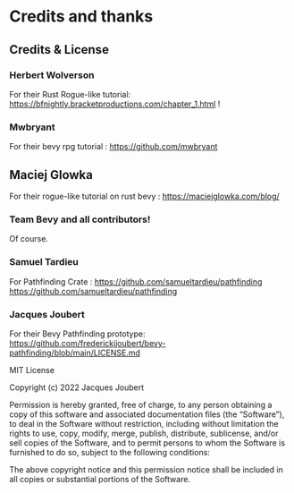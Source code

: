 # Credits and thanks  

## Credits & License

### Herbert Wolverson 
For their Rust Rogue-like tutorial: https://bfnightly.bracketproductions.com/chapter_1.html  ! 

### Mwbryant
For their bevy rpg tutorial : https://github.com/mwbryant  

## Maciej Glowka
For their rogue-like tutorial on rust bevy : https://maciejglowka.com/blog/

### Team Bevy and all contributors!  
Of course.

### Samuel Tardieu
For Pathfinding Crate : https://github.com/samueltardieu/pathfinding  
https://github.com/samueltardieu/pathfinding  

### Jacques Joubert
For their Bevy Pathfinding prototype: https://github.com/frederickjjoubert/bevy-pathfinding/blob/main/LICENSE.md

MIT License  

Copyright (c) 2022 Jacques Joubert  

Permission is hereby granted, free of charge, to any person obtaining a copy of this software and associated documentation files (the “Software”), to deal in the Software without restriction, including without limitation the rights to use, copy, modify, merge, publish, distribute, sublicense, and/or sell copies of the Software, and to permit persons to whom the Software is furnished to do so, subject to the following conditions:  

The above copyright notice and this permission notice shall be included in all copies or substantial portions of the Software.  